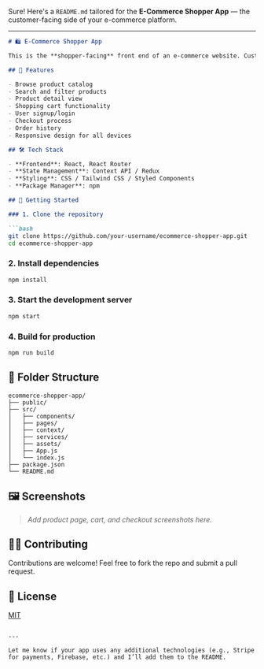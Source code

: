 Sure! Here's a `README.md` tailored for the **E-Commerce Shopper App** — the customer-facing side of your e-commerce platform.

---

````markdown
# 🛍️ E-Commerce Shopper App

This is the **shopper-facing** front end of an e-commerce website. Customers can browse products, add items to their cart, manage their account, and complete purchases.

## 🌟 Features

- Browse product catalog
- Search and filter products
- Product detail view
- Shopping cart functionality
- User signup/login
- Checkout process
- Order history
- Responsive design for all devices

## 🛠 Tech Stack

- **Frontend**: React, React Router
- **State Management**: Context API / Redux
- **Styling**: CSS / Tailwind CSS / Styled Components
- **Package Manager**: npm

## 🚀 Getting Started

### 1. Clone the repository

```bash
git clone https://github.com/your-username/ecommerce-shopper-app.git
cd ecommerce-shopper-app
````

### 2. Install dependencies

```bash
npm install
```

### 3. Start the development server

```bash
npm start
```

### 4. Build for production

```bash
npm run build
```

## 📁 Folder Structure

```
ecommerce-shopper-app/
├── public/
├── src/
│   ├── components/
│   ├── pages/
│   ├── context/
│   ├── services/
│   ├── assets/
│   ├── App.js
│   └── index.js
├── package.json
└── README.md
```

## 🖼️ Screenshots

> *Add product page, cart, and checkout screenshots here.*

## 🧑‍💻 Contributing

Contributions are welcome! Feel free to fork the repo and submit a pull request.

## 📄 License

[MIT](LICENSE)

```

---

Let me know if your app uses any additional technologies (e.g., Stripe for payments, Firebase, etc.) and I’ll add them to the README.
```
